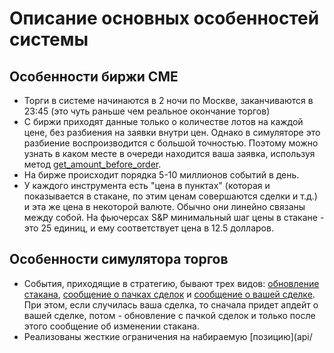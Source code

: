 # Описание основных особенностей системы

## Особенности биржи CME
- Торги в системе начинаются в 2 ночи по Москве, заканчиваются в 23:45 (это чуть раньше чем реальное окончание торгов)
- С биржи приходят данные только о количестве лотов на каждой цене, без разбиения на заявки внутри цен. Однако в симуляторе это разбиение воспроизводится с большой точностью. Поэтому можно узнать в каком месте в очереди находится ваша заявка, используя метод [get_amount_before_order](api/ParticipantStrategy.md#get_amount_before_order).
- На бирже происходит порядка 5-10 миллионов событий в день. 
- У каждого инструмента есть "цена в пунктах" (которая и показывается в стакане, по этим ценам совершаются сделки и т.д.) и эта же цена в некоторой валюте. Обычно они линейно связаны между собой. На фьючерсах S&P минимальный шаг цены в стакане - это 25 единиц, и ему соответствует цена в 12.5 долларов. 

## Особенности симулятора торгов
- События, приходящие в стратегию, бывают трех видов:  [обновление стакана](#api/ParticipantStrategy.md#trading_book_update), [сообщение о пачках сделок](#api/ParticipantStrategy.md#trading_deals_update) и [сообщение о вашей сделке](#api/ParticipantStrategy.md#execution_report_update). При этом, если случилась ваша сделка, то сначала придет апдейт о вашей сделке, потом - обновление с пачкой сделок и только после этого сообщение об изменении стакана. 
- Реализованы жесткие ограничения на набираемую [позицию](api/
